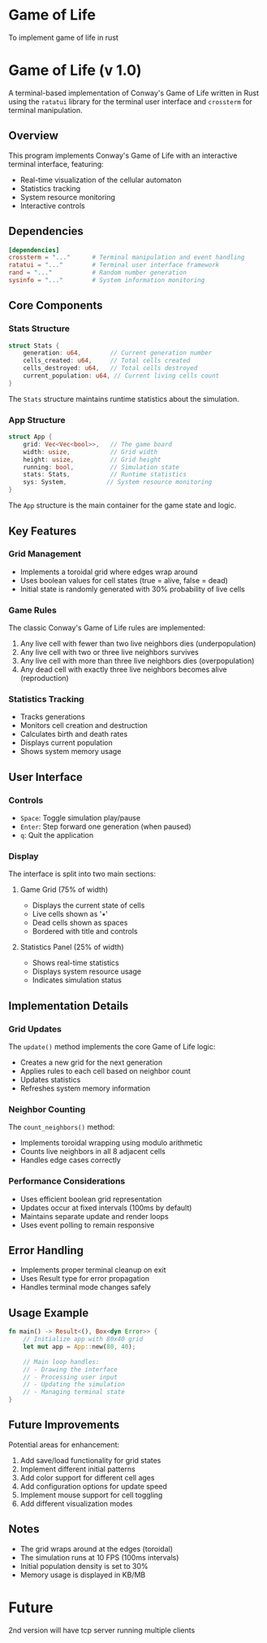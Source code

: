 # Game of Life
To implement game of life in rust


# Game of Life (v 1.0)

A terminal-based implementation of Conway's Game of Life written in Rust using the `ratatui` library for the terminal user interface and `crossterm` for terminal manipulation.

## Overview

This program implements Conway's Game of Life with an interactive terminal interface, featuring:
- Real-time visualization of the cellular automaton
- Statistics tracking
- System resource monitoring
- Interactive controls

## Dependencies

```toml
[dependencies]
crossterm = "..."      # Terminal manipulation and event handling
ratatui = "..."        # Terminal user interface framework
rand = "..."           # Random number generation
sysinfo = "..."        # System information monitoring
```

## Core Components

### Stats Structure

```rust
struct Stats {
    generation: u64,        // Current generation number
    cells_created: u64,     // Total cells created
    cells_destroyed: u64,   // Total cells destroyed
    current_population: u64, // Current living cells count
}
```

The `Stats` structure maintains runtime statistics about the simulation.

### App Structure

```rust
struct App {
    grid: Vec<Vec<bool>>,   // The game board
    width: usize,           // Grid width
    height: usize,          // Grid height
    running: bool,          // Simulation state
    stats: Stats,           // Runtime statistics
    sys: System,           // System resource monitoring
}
```

The `App` structure is the main container for the game state and logic.

## Key Features

### Grid Management
- Implements a toroidal grid where edges wrap around
- Uses boolean values for cell states (true = alive, false = dead)
- Initial state is randomly generated with 30% probability of live cells

### Game Rules
The classic Conway's Game of Life rules are implemented:
1. Any live cell with fewer than two live neighbors dies (underpopulation)
2. Any live cell with two or three live neighbors survives
3. Any live cell with more than three live neighbors dies (overpopulation)
4. Any dead cell with exactly three live neighbors becomes alive (reproduction)

### Statistics Tracking
- Tracks generations
- Monitors cell creation and destruction
- Calculates birth and death rates
- Displays current population
- Shows system memory usage

## User Interface

### Controls
- `Space`: Toggle simulation play/pause
- `Enter`: Step forward one generation (when paused)
- `q`: Quit the application

### Display
The interface is split into two main sections:
1. Game Grid (75% of width)
   - Displays the current state of cells
   - Live cells shown as '•'
   - Dead cells shown as spaces
   - Bordered with title and controls

2. Statistics Panel (25% of width)
   - Shows real-time statistics
   - Displays system resource usage
   - Indicates simulation status

## Implementation Details

### Grid Updates
The `update()` method implements the core Game of Life logic:
- Creates a new grid for the next generation
- Applies rules to each cell based on neighbor count
- Updates statistics
- Refreshes system memory information

### Neighbor Counting
The `count_neighbors()` method:
- Implements toroidal wrapping using modulo arithmetic
- Counts live neighbors in all 8 adjacent cells
- Handles edge cases correctly

### Performance Considerations
- Uses efficient boolean grid representation
- Updates occur at fixed intervals (100ms by default)
- Maintains separate update and render loops
- Uses event polling to remain responsive

## Error Handling
- Implements proper terminal cleanup on exit
- Uses Result type for error propagation
- Handles terminal mode changes safely

## Usage Example

```rust
fn main() -> Result<(), Box<dyn Error>> {
    // Initialize app with 80x40 grid
    let mut app = App::new(80, 40);
    
    // Main loop handles:
    // - Drawing the interface
    // - Processing user input
    // - Updating the simulation
    // - Managing terminal state
}
```

## Future Improvements
Potential areas for enhancement:
1. Add save/load functionality for grid states
2. Implement different initial patterns
3. Add color support for different cell ages
4. Add configuration options for update speed
5. Implement mouse support for cell toggling
6. Add different visualization modes

## Notes
- The grid wraps around at the edges (toroidal)
- The simulation runs at 10 FPS (100ms intervals)
- Initial population density is set to 30%
- Memory usage is displayed in KB/MB


# Future 
2nd version will have tcp server running multiple clients
